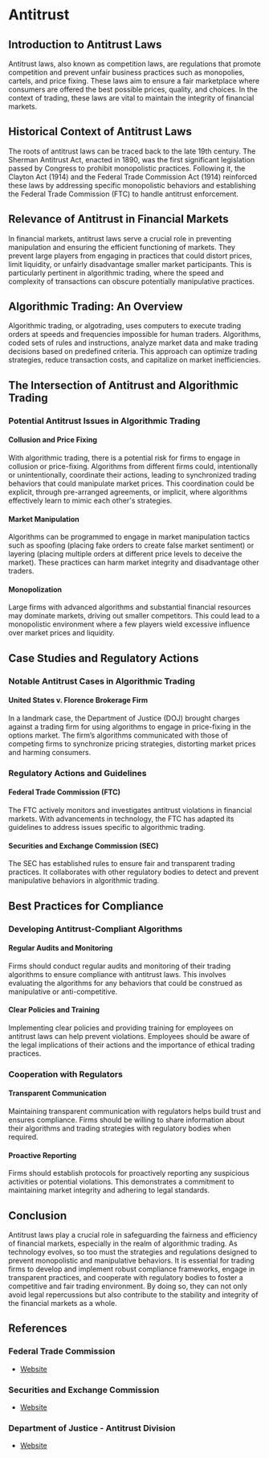 # Antitrust

## Introduction to Antitrust Laws

Antitrust laws, also known as competition laws, are regulations that promote competition and prevent unfair business practices such as monopolies, cartels, and price fixing. These laws aim to ensure a fair marketplace where consumers are offered the best possible prices, quality, and choices. In the context of trading, these laws are vital to maintain the integrity of financial markets.

## Historical Context of Antitrust Laws

The roots of antitrust laws can be traced back to the late 19th century. The Sherman Antitrust Act, enacted in 1890, was the first significant legislation passed by Congress to prohibit monopolistic practices. Following it, the Clayton Act (1914) and the Federal Trade Commission Act (1914) reinforced these laws by addressing specific monopolistic behaviors and establishing the Federal Trade Commission (FTC) to handle antitrust enforcement.

## Relevance of Antitrust in Financial Markets

In financial markets, antitrust laws serve a crucial role in preventing manipulation and ensuring the efficient functioning of markets. They prevent large players from engaging in practices that could distort prices, limit liquidity, or unfairly disadvantage smaller market participants. This is particularly pertinent in algorithmic trading, where the speed and complexity of transactions can obscure potentially manipulative practices.

## Algorithmic Trading: An Overview

Algorithmic trading, or algotrading, uses computers to execute trading orders at speeds and frequencies impossible for human traders. Algorithms, coded sets of rules and instructions, analyze market data and make trading decisions based on predefined criteria. This approach can optimize trading strategies, reduce transaction costs, and capitalize on market inefficiencies.

## The Intersection of Antitrust and Algorithmic Trading

### Potential Antitrust Issues in Algorithmic Trading

#### Collusion and Price Fixing

With algorithmic trading, there is a potential risk for firms to engage in collusion or price-fixing. Algorithms from different firms could, intentionally or unintentionally, coordinate their actions, leading to synchronized trading behaviors that could manipulate market prices. This coordination could be explicit, through pre-arranged agreements, or implicit, where algorithms effectively learn to mimic each other's strategies.

#### Market Manipulation

Algorithms can be programmed to engage in market manipulation tactics such as spoofing (placing fake orders to create false market sentiment) or layering (placing multiple orders at different price levels to deceive the market). These practices can harm market integrity and disadvantage other traders.

#### Monopolization

Large firms with advanced algorithms and substantial financial resources may dominate markets, driving out smaller competitors. This could lead to a monopolistic environment where a few players wield excessive influence over market prices and liquidity.

## Case Studies and Regulatory Actions

### Notable Antitrust Cases in Algorithmic Trading

#### United States v. Florence Brokerage Firm

In a landmark case, the Department of Justice (DOJ) brought charges against a trading firm for using algorithms to engage in price-fixing in the options market. The firm’s algorithms communicated with those of competing firms to synchronize pricing strategies, distorting market prices and harming consumers.

### Regulatory Actions and Guidelines

#### Federal Trade Commission (FTC)

The FTC actively monitors and investigates antitrust violations in financial markets. With advancements in technology, the FTC has adapted its guidelines to address issues specific to algorithmic trading.

#### Securities and Exchange Commission (SEC)

The SEC has established rules to ensure fair and transparent trading practices. It collaborates with other regulatory bodies to detect and prevent manipulative behaviors in algorithmic trading.

## Best Practices for Compliance

### Developing Antitrust-Compliant Algorithms

#### Regular Audits and Monitoring

Firms should conduct regular audits and monitoring of their trading algorithms to ensure compliance with antitrust laws. This involves evaluating the algorithms for any behaviors that could be construed as manipulative or anti-competitive.

#### Clear Policies and Training

Implementing clear policies and providing training for employees on antitrust laws can help prevent violations. Employees should be aware of the legal implications of their actions and the importance of ethical trading practices.

### Cooperation with Regulators

#### Transparent Communication

Maintaining transparent communication with regulators helps build trust and ensures compliance. Firms should be willing to share information about their algorithms and trading strategies with regulatory bodies when required.

#### Proactive Reporting

Firms should establish protocols for proactively reporting any suspicious activities or potential violations. This demonstrates a commitment to maintaining market integrity and adhering to legal standards.

## Conclusion

Antitrust laws play a crucial role in safeguarding the fairness and efficiency of financial markets, especially in the realm of algorithmic trading. As technology evolves, so too must the strategies and regulations designed to prevent monopolistic and manipulative behaviors. It is essential for trading firms to develop and implement robust compliance frameworks, engage in transparent practices, and cooperate with regulatory bodies to foster a competitive and fair trading environment. By doing so, they can not only avoid legal repercussions but also contribute to the stability and integrity of the financial markets as a whole.

## References

### Federal Trade Commission
- [Website](https://www.ftc.gov/)

### Securities and Exchange Commission
- [Website](https://www.sec.gov/)

### Department of Justice - Antitrust Division
- [Website](https://www.justice.gov/atr)